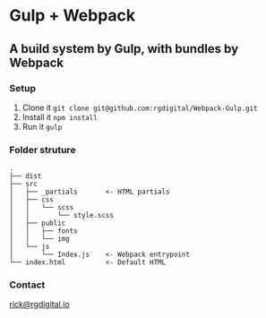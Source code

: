 # Gulp + Webpack

## A build system by Gulp, with bundles by Webpack

### Setup

1. Clone it `git clone git@github.com:rgdigital/Webpack-Gulp.git`
2. Install it `npm install`
3. Run it `gulp`

### Folder struture

```
.
├── dist
├── src
│   ├── _partials       <- HTML partials
│   ├── css
│   │   └── scss
│   │       └── style.scss
│   ├── public
│   │   ├── fonts
│   │   └── img
│   └── js
│       └── Index.js    <- Webpack entrypoint
└── index.html          <- Default HTML
```

### Contact
[rick@rgdigital.io](mailto:rick@rgdigital.io)